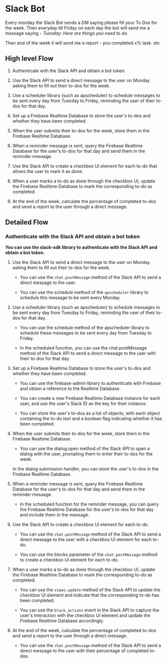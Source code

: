# Slack Bot

Every monday the Slack Bot sends a DM saying please fill your To Dos for the week. Then everyday till Friday on each day the bot will send me a message saying -
*Tuesday: Here are things you need to do.*

Then end of the week it will send me a report - you completed x% task. etc

## High level Flow

1. Authenticate with the Slack API and obtain a bot token.

2. Use the Slack API to send a direct message to the user on Monday asking them to fill out their to-dos for the week.

3. Use a scheduler library (such as apscheduler) to schedule messages to be sent every day from Tuesday to Friday, reminding the user of their to-dos for that day.

4. Set up a Firebase Realtime Database to store the user's to-dos and whether they have been completed.

5. When the user submits their to-dos for the week, store them in the Firebase Realtime Database.

6. When a reminder message is sent, query the Firebase Realtime Database for the user's to-dos for that day and send them in the reminder message.

7. Use the Slack API to create a checkbox UI element for each to-do that allows the user to mark it as done.

8. When a user marks a to-do as done through the checkbox UI, update the Firebase Realtime Database to mark the corresponding to-do as completed.

9. At the end of the week, calculate the percentage of completed to-dos and send a report to the user through a direct message.

## Detailed Flow

### Authenticate with the Slack API and obtain a bot token

**You can use the slack-sdk library to authenticate with the Slack API and obtain a bot token.**

1. Use the Slack API to send a direct message to the user on Monday asking them to fill out their to-dos for the week.

    - You can use the `chat.postMessage` method of the Slack API to send a direct message to the user.

    - You can use the schedule method of the `apscheduler` library to schedule this message to be sent every Monday.

2. Use a scheduler library (such as apscheduler) to schedule messages to be sent every day from Tuesday to Friday, reminding the user of their to-dos for that day.

    - You can use the schedule method of the apscheduler library to schedule these messages to be sent every day from Tuesday to Friday.

    - In the scheduled function, you can use the chat.postMessage method of the Slack API to send a direct message to the user with their to-dos for that day.

3. Set up a Firebase Realtime Database to store the user's to-dos and whether they have been completed.
    - You can use the firebase-admin library to authenticate with Firebase and obtain a reference to the Realtime Database.

    - You can create a new Firebase Realtime Database instance for each user, and use the user's Slack ID as the key for their instance.

    - You can store the user's to-dos as a list of objects, with each object containing the to-do text and a boolean flag indicating whether it has been completed.

4. When the user submits their to-dos for the week, store them in the Firebase Realtime Database.

    - You can use the dialog.open method of the Slack API to open a dialog with the user, prompting them to enter their to-dos for the week.

     In the dialog submission handler, you can store the user's to-dos in the Firebase Realtime Database.

5. When a reminder message is sent, query the Firebase Realtime Database for the user's to-dos for that day and send them in the reminder message.

    - In the scheduled function for the reminder message, you can query the Firebase Realtime Database for the user's to-dos for that day and include them in the message.

6. Use the Slack API to create a checkbox UI element for each to-do.

    - You can use the `chat.postMessage` method of the Slack API to send a direct message to the user with a checkbox UI element for each to-do.

    - You can use the blocks parameter of the `chat.postMessage` method to create a checkbox UI element for each to-do.

7. When a user marks a to-do as done through the checkbox UI, update the Firebase Realtime Database to mark the corresponding to-do as completed.

    - You can use the `views.update` method of the Slack API to update the checkbox UI element and indicate that the corresponding to-do has been completed.

    - You can use the `block_actions` event in the Slack API to capture the user's interaction with the checkbox UI element and update the Firebase Realtime Database accordingly.

8. At the end of the week, calculate the percentage of completed to-dos and send a report to the user through a direct message.

    - You can use the `chat.postMessage` method of the Slack API to send a direct message to the user with their percentage of completed to-dos.
